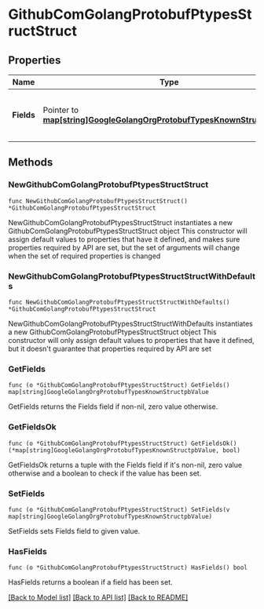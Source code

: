 # GithubComGolangProtobufPtypesStructStruct

## Properties

Name | Type | Description | Notes
------------ | ------------- | ------------- | -------------
**Fields** | Pointer to [**map[string]GoogleGolangOrgProtobufTypesKnownStructpbValue**](GoogleGolangOrgProtobufTypesKnownStructpbValue.md) | Unordered map of dynamically typed values. | [optional] 

## Methods

### NewGithubComGolangProtobufPtypesStructStruct

`func NewGithubComGolangProtobufPtypesStructStruct() *GithubComGolangProtobufPtypesStructStruct`

NewGithubComGolangProtobufPtypesStructStruct instantiates a new GithubComGolangProtobufPtypesStructStruct object
This constructor will assign default values to properties that have it defined,
and makes sure properties required by API are set, but the set of arguments
will change when the set of required properties is changed

### NewGithubComGolangProtobufPtypesStructStructWithDefaults

`func NewGithubComGolangProtobufPtypesStructStructWithDefaults() *GithubComGolangProtobufPtypesStructStruct`

NewGithubComGolangProtobufPtypesStructStructWithDefaults instantiates a new GithubComGolangProtobufPtypesStructStruct object
This constructor will only assign default values to properties that have it defined,
but it doesn't guarantee that properties required by API are set

### GetFields

`func (o *GithubComGolangProtobufPtypesStructStruct) GetFields() map[string]GoogleGolangOrgProtobufTypesKnownStructpbValue`

GetFields returns the Fields field if non-nil, zero value otherwise.

### GetFieldsOk

`func (o *GithubComGolangProtobufPtypesStructStruct) GetFieldsOk() (*map[string]GoogleGolangOrgProtobufTypesKnownStructpbValue, bool)`

GetFieldsOk returns a tuple with the Fields field if it's non-nil, zero value otherwise
and a boolean to check if the value has been set.

### SetFields

`func (o *GithubComGolangProtobufPtypesStructStruct) SetFields(v map[string]GoogleGolangOrgProtobufTypesKnownStructpbValue)`

SetFields sets Fields field to given value.

### HasFields

`func (o *GithubComGolangProtobufPtypesStructStruct) HasFields() bool`

HasFields returns a boolean if a field has been set.


[[Back to Model list]](../README.md#documentation-for-models) [[Back to API list]](../README.md#documentation-for-api-endpoints) [[Back to README]](../README.md)


